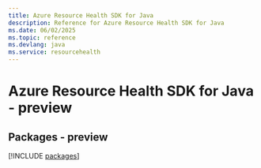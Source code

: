 ```yaml
---
title: Azure Resource Health SDK for Java
description: Reference for Azure Resource Health SDK for Java
ms.date: 06/02/2025
ms.topic: reference
ms.devlang: java
ms.service: resourcehealth
---
```

# Azure Resource Health SDK for Java - preview
## Packages - preview
[!INCLUDE [packages](resource-health-index.md)]